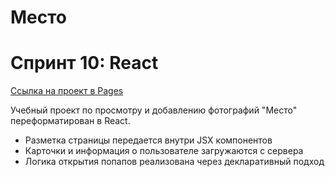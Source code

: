 # Место

# Спринт 10: React

[Ссылка на проект в Pages](https://space-boss.github.io/mesto-react)

Учебный проект по просмотру и добавлению фотографий "Место" переформатирован в React. 

* Разметка страницы передается внутри JSX компонентов
* Карточки и информация о пользователе загружаются с сервера
* Логика открытия попапов реализована через декларативный подход

